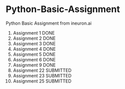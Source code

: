 # Python-Basic-Assignment
Python Basic Assignment from ineuron.ai


1. Assignment 1	DONE
2. Assignment 2	DONE
3. Assignment 3	DONE
4. Assignment 4	DONE
5. Assignment 5	DONE
6. Assignment 6	DONE
9. Assignment 9	DONE
22. Assignment 22 SUBMITTED
23. Assignment 23 SUBMITTED
25. Assignment 25 SUBMITTED
